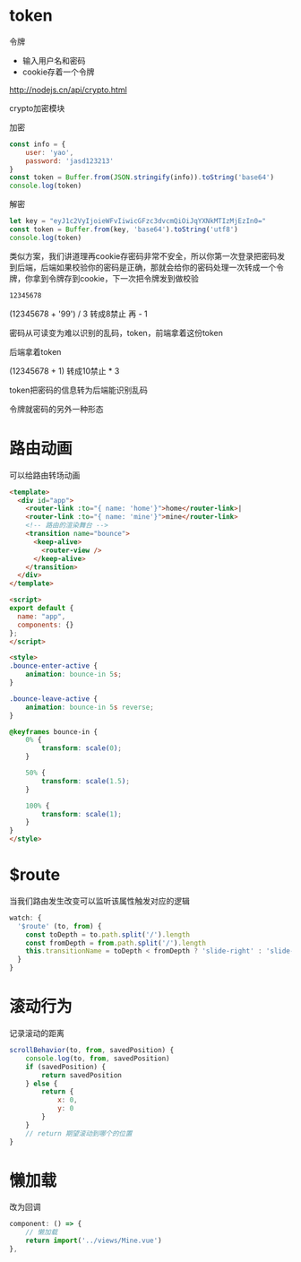 # token

令牌

- 输入用户名和密码
- cookie存着一个令牌

http://nodejs.cn/api/crypto.html

crypto加密模块

加密
```js
const info = {
    user: 'yao',
    password: 'jasd123213'
}
const token = Buffer.from(JSON.stringify(info)).toString('base64')
console.log(token)
```
解密
```js
let key = "eyJ1c2VyIjoieWFvIiwicGFzc3dvcmQiOiJqYXNkMTIzMjEzIn0="
const token = Buffer.from(key, 'base64').toString('utf8')
console.log(token)
```
类似方案，我们讲道理再cookie存密码非常不安全，所以你第一次登录把密码发到后端，后端如果校验你的密码是正确，那就会给你的密码处理一次转成一个令牌，你拿到令牌存到cookie，下一次把令牌发到做校验
```bash
12345678
```
(12345678 + '99') / 3 转成8禁止 再 - 1

密码从可读变为难以识别的乱码，token，前端拿着这份token

后端拿着token

(12345678 + 1) 转成10禁止  * 3

token把密码的信息转为后端能识别乱码

令牌就密码的另外一种形态

# 路由动画

可以给路由转场动画
```html
<template>
  <div id="app">
    <router-link :to="{ name: 'home'}">home</router-link>|
    <router-link :to="{ name: 'mine'}">mine</router-link>
    <!-- 路由的渲染舞台 -->
    <transition name="bounce">
      <keep-alive>
        <router-view />
      </keep-alive>
    </transition>
  </div>
</template>

<script>
export default {
  name: "app",
  components: {}
};
</script>

<style>
.bounce-enter-active {
    animation: bounce-in 5s;
}

.bounce-leave-active {
    animation: bounce-in 5s reverse;
}

@keyframes bounce-in {
    0% {
        transform: scale(0);
    }

    50% {
        transform: scale(1.5);
    }

    100% {
        transform: scale(1);
    }
}
</style>
```

# $route

当我们路由发生改变可以监听该属性触发对应的逻辑
```js
watch: {
  '$route' (to, from) {
    const toDepth = to.path.split('/').length
    const fromDepth = from.path.split('/').length
    this.transitionName = toDepth < fromDepth ? 'slide-right' : 'slide-left'
  }
}
```

# 滚动行为

记录滚动的距离
```js
scrollBehavior(to, from, savedPosition) {
    console.log(to, from, savedPosition)
    if (savedPosition) {
        return savedPosition
    } else {
        return {
            x: 0,
            y: 0
        }
    }
    // return 期望滚动到哪个的位置
}
```

# 懒加载

改为回调
```js
component: () => {
    // 懒加载
    return import('../views/Mine.vue')
},
```
